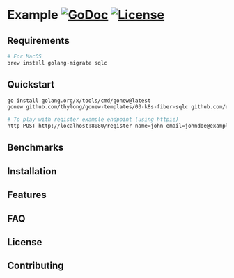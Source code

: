 # Example [![GoDoc](https://godoc.org/github.com/thylong/example?status.png)](https://godoc.org/github.com/thylong/example) [![License](https://img.shields.io/badge/License-MIT%202.0-green.svg)](https://github.com/thylong/gonew-templates/blob/main/01-simple-k8s-application/LICENSE)
<!-- Logo -->
<!-- Labels (godoc, goreport, gocover, gosec, tests, doc link, Slack, license) -->
<!-- Pronunciation -->

<!-- Short description -->

## Requirements

```bash
# For MacOS
brew install golang-migrate sqlc
```

## Quickstart

```bash
go install golang.org/x/tools/cmd/gonew@latest
gonew github.com/thylong/gonew-templates/03-k8s-fiber-sqlc github.com/example/myapp

# To play with register example endpoint (using httpie)
http POST http://localhost:8080/register name=john email=johndoe@example.org password=john
```

## Benchmarks

## Installation

## Features

## FAQ

## License

## Contributing
